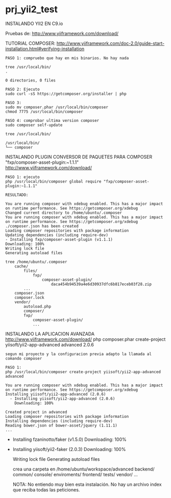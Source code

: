 # prj_yii2_test
INSTALANDO YII2 EN C9.io

Pruebas de: http://www.yiiframework.com/download/


TUTORIAL COMPOSER:
    http://www.yiiframework.com/doc-2.0/guide-start-installation.html#verifying-installation

    PASO 1: compruebo que hay en mis binarios. No hay nada
    
    tree /usr/local/bin/
    .
    
    0 directories, 0 files
    
    PASO 2: Ejecuto 
    sudo curl -sS https://getcomposer.org/installer | php
    
    PASO 3: 
    sudo mv composer.phar /usr/local/bin/composer
    chmod 7775 /usr/local/bin/composer 

    PASO 4: comprobar ultima version composer
    sudo composer self-update

    tree /usr/local/bin/
    
    /usr/local/bin/
    └── composer
    
INSTALANDO PLUGIN CONVERSOR DE PAQUETES PARA COMPOSER "fxp/composer-asset-plugin:~1.1.1"
    http://www.yiiframework.com/download/
    
    PASO 1: ejecuto
    php /usr/local/bin/composer global require "fxp/composer-asset-plugin:~1.1.1"
    
    RESULTADO:
    
    You are running composer with xdebug enabled. This has a major impact on runtime performance. See https://getcomposer.org/xdebug
    Changed current directory to /home/ubuntu/.composer
    You are running composer with xdebug enabled. This has a major impact on runtime performance. See https://getcomposer.org/xdebug
    ./composer.json has been created
    Loading composer repositories with package information
    Updating dependencies (including require-dev)
    - Installing fxp/composer-asset-plugin (v1.1.1)
    Downloading: 100%         
    Writing lock file
    Generating autoload files

    tree /home/ubuntu/.composer
        cache/
            files/
                fxp/
                    composer-asset-plugin/
                        daca454b94539a4e6d30937dfc6b817eceb03f28.zip
            ...
        composer.json
        composer.lock
        vendor/
            autoload.php
            composer/
            fxp/
                composer-asset-plugin/
                ...
                
INSTALANDO LA APLICACION AVANZADA 
    http://www.yiiframework.com/download/
    php composer.phar create-project yiisoft/yii2-app-advanced advanced 2.0.6
    
    segun mi proyecto y la configuracion previa adapto la llamada al comando composer
    
    PASO 1: 
    php /usr/local/bin/composer create-project yiisoft/yii2-app-advanced advanced
    
    You are running composer with xdebug enabled. This has a major impact on runtime performance. See https://getcomposer.org/xdebug
    Installing yiisoft/yii2-app-advanced (2.0.6)
      - Installing yiisoft/yii2-app-advanced (2.0.6)
        Downloading: 100%         
    
    Created project in advanced
    Loading composer repositories with package information
    Installing dependencies (including require-dev)
    Reading bower.json of bower-asset/jquery (1.11.1)
    ...
  - Installing fzaninotto/faker (v1.5.0)
    Downloading: 100%         

  - Installing yiisoft/yii2-faker (2.0.3)
    Downloading: 100%         

    Writing lock file
    Generating autoload files    

    crea una carpeta en /home/ubuntu/workspace/advanced
        backend/
        common/
        console/
        enviroments/
        frontend/
        tests/
        vendor/
        ...
        
    NOTA:
        No entiendo muy bien esta instalación. No hay un archivo index que reciba
        todas las peticiones.
        